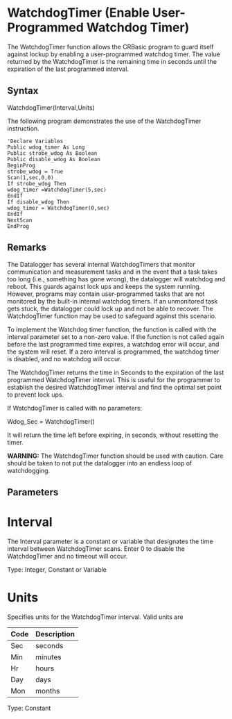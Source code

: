 # WatchdogTimer (Enable User-Programmed Watchdog Timer)

The WatchdogTimer function allows the CRBasic program to guard itself against lockup by enabling a user-programmed watchdog timer. The value returned by the WatchdogTimer is the remaining time in seconds until the expiration of the last programmed interval.

## Syntax

WatchdogTimer(Interval,Units)

The following program demonstrates the use of the WatchdogTimer instruction.

```
'Declare Variables
Public wdog_timer As Long
Public strobe_wdog As Boolean
Public disable_wdog As Boolean
BeginProg
strobe_wdog = True
Scan(1,sec,0,0)
If strobe_wdog Then
wdog_timer =WatchdogTimer(5,sec)
EndIf
If disable_wdog Then
wdog_timer = WatchdogTimer(0,sec)
EndIf
NextScan
EndProg
```

## Remarks

The Datalogger has several internal WatchdogTimers that monitor communication and measurement tasks and in the event that a task takes too long (i.e., something has gone wrong), the datalogger will watchdog and reboot. This guards against lock ups and keeps the system running. However, programs may contain user-programmed tasks that are not monitored by the built-in internal watchdog timers. If an unmonitored task gets stuck, the datalogger could lock up and not be able to recover. The WatchdogTimer function may be used to safeguard against this scenario.

To implement the Watchdog timer function, the function is called with the interval parameter set to a non-zero value. If the function is not called again before the last programmed time expires, a watchdog error will occur, and the system will reset. If a zero interval is programmed, the watchdog timer is disabled, and no watchdog will occur.

The WatchdogTimer returns the time in Seconds to the expiration of the last programmed WatchdogTimer interval. This is useful for the programmer to establish the desired WatchdogTimer interval and find the optimal set point to prevent lock ups.

If WatchdogTimer is called with no parameters:

Wdog_Sec = WatchdogTimer()

It will return the time left before expiring, in seconds, without resetting the timer.

**WARNING:** The WatchdogTimer function should be used with caution. Care should be taken to not put the datalogger into an endless loop of watchdogging.

## Parameters

# Interval

The Interval parameter is a constant or variable that designates the time interval between WatchdogTimer scans. Enter 0 to disable the WatchdogTimer and no timeout will occur.

Type: Integer, Constant or Variable

# Units

Specifies units for the WatchdogTimer interval. Valid units are

| Code | Description |
| ---- | ----------- |
| Sec  | seconds     |
| Min  | minutes     |
| Hr   | hours       |
| Day  | days        |
| Mon  | months      |

Type: Constant
